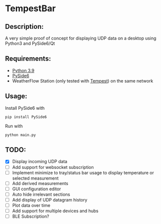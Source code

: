 # TempestBar
## Description:

A very simple proof of concept for displaying UDP data on a desktop using Python3 and PySide6/Qt

## Requirements:
 - [Python 3.9](https://www.python.org/downloads/)
 - [PySide6](https://pypi.org/project/PySide6/)
 - WeatherFlow Station (only tested with [Tempest](https://weatherflow.com/tempest-weather-system/)) on the same network

## Usage:
Install PySide6 with

	pip install PySide6

Run with

	python main.py

## TODO:
- [x] Display incoming UDP data
- [ ] Add support for websocket subscription
- [ ] Implement minimize to tray/status bar usage to display temperature or selected measurement
- [ ] Add derived measurements
- [ ] GUI configuration editor
- [ ] Auto hide irrelevant sections
- [ ] Add display of UDP datagram history
- [ ] Plot data over time
- [ ] Add support for multiple devices and hubs
- [ ] BLE Subscription?
